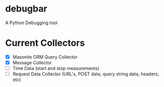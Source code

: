 # debugbar
A Python Debugging tool

# Current Collectors

- [x] Masonite ORM Query Collector
- [x] Message Collector
- [ ] Time Data (start and stop measurements)
- [ ] Request Data Collector (URL's, POST data, query string data, headers, etc)
